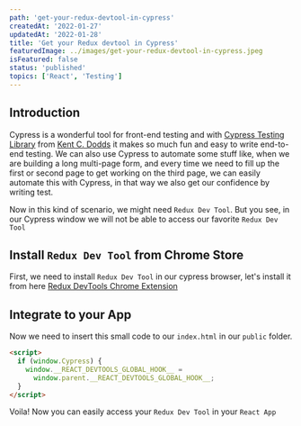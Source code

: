 ```yaml
---
path: 'get-your-redux-devtool-in-cypress'
createdAt: '2022-01-27'
updatedAt: '2022-01-28'
title: 'Get your Redux devtool in Cypress'
featuredImage: ../images/get-your-redux-devtool-in-cypress.jpeg
isFeatured: false
status: 'published'
topics: ['React', 'Testing']
---
```


## Introduction

Cypress is a wonderful tool for front-end testing and with
[Cypress Testing Library](https://testing-library.com/docs/cypress-testing-library/intro/)
from [Kent C. Dodds](https://kentcdodds.com/) it makes so much fun and easy to
write end-to-end testing. We can also use Cypress to automate some stuff like,
when we are building a long multi-page form, and every time we need to fill up
the first or second page to get working on the third page, we can easily
automate this with Cypress, in that way we also get our confidence by writing
test.

Now in this kind of scenario, we might need `Redux Dev Tool`. But you see, in
our Cypress window we will not be able to access our favorite `Redux Dev Tool`

## Install `Redux Dev Tool` from Chrome Store

First, we need to install `Redux Dev Tool` in our cypress browser, let's install
it from here
[Redux DevTools Chrome Extension](https://chrome.google.com/webstore/detail/redux-devtools/lmhkpmbekcpmknklioeibfkpmmfibljd?hl=en)

## Integrate to your App

Now we need to insert this small code to our `index.html` in our `public`
folder.

```html
<script>
  if (window.Cypress) {
    window.__REACT_DEVTOOLS_GLOBAL_HOOK__ =
      window.parent.__REACT_DEVTOOLS_GLOBAL_HOOK__;
  }
</script>
```

Voila! Now you can easily access your `Redux Dev Tool` in your `React App`
